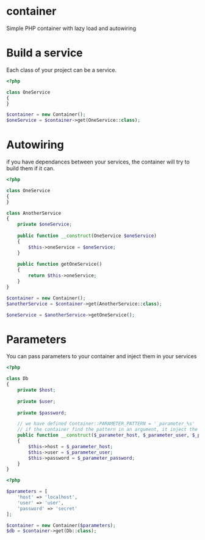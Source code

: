 # container
Simple PHP container with lazy load and autowiring

# Build a service
Each class of your project can be a service. 
```php
<?php

class OneService
{
}

$container = new Container();
$oneService = $container->get(OneService::class);
```

# Autowiring
if you have dependances between your services, the container will try to build them if it can.

```php
<?php

class OneService
{
}

class AnotherService
{
    private $oneService;
    
    public function __construct(OneService $oneService)
    {
        $this->oneService = $oneService;
    }
    
    public function getOneService()
    {
        return $this->oneService;
    }
}

$container = new Container();
$anotherService = $container->get(AnotherService::class);

$oneService = $anotherService->getOneService();
```

# Parameters
You can pass parameters to your container and inject them in your services


```php
<?php

class Db
{
    private $host;
    
    private $user;
    
    private $password;

    // we have defined Container::PARAMETER_PATTERN = '_parameter_%s'
    // if the container find the pattern in an argument, it inject the corresponding parameter value
    public function __construct($_parameter_host, $_parameter_user, $_parameter_password)
    {
        $this->host = $_parameter_host;
        $this->user = $_parameter_user;
        $this->password = $_parameter_password;
    }
}

```

```php
<?php

$parameters = [
    'host' => 'localhost',
    'user' => 'user',
    'password' => 'secret'
];

$container = new Container($parameters);
$db = $container->get(Db::class);
```
